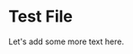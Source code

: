 # Test File

Let's add some more text here.
<!--stackedit_data:
eyJoaXN0b3J5IjpbLTcwMzc0NjQ0M119
-->